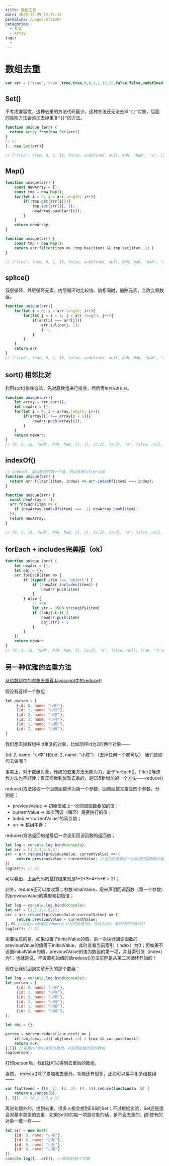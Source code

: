 ```yaml
---
title: 数组去重
date: 2020-11-29 12:17:15
permalink: /pages/6f51e0/
categories: 
  - 复盘
  - Array
tags: 
  - 
---
```

# 数组去重

```js
var arr = ['true','true',true,true,0,0,1,1,15,15,false,false,undefined,undefined,null,null,NaN,NaN,'NaN','NaN','a','a',{},{},{a:2},{a:2}];
```

## Set()

不考虑兼容性，这种去重的方法代码最少。这种方法还无法去掉`“{}”`对象，后面的高阶方法会添加去掉重复`“{}”`的方法。

```js
function unique (arr) {
  return Array.from(new Set(arr))
}
// or
[...new Set(arr)] 

// ["true", true, 0, 1, 15, false, undefined, null, NaN, "NaN", "a", {}, {}, {a:2}, {a:2}]  // {} 没有去重
```

## Map()
```js
function unique(arr) {
    const newArray = [];
    const tmp = new Map();
    for(let i = 0; i < arr.length; i++){
        if(!tmp.get(arr[i])){
            tmp.set(arr[i], 1);
            newArray.push(arr[i]);
        }
    }
    return newArray;
}

function unique(arr) {
    const tmp = new Map();
    return arr.filter(item => !tmp.has(item) && tmp.set(item, 1) )
}

// ["true", true, 0, 1, 15, false, undefined, null, NaN, NaN, "NaN", "a", {}, {}, {a:2}, {a:2}]  // {} NaN 没有去重
```

## splice()

双层循环，外层循环元素，内层循环时比较值。值相同时，删除元素，会改变原数组。

```js
function unique(arr){
    for(let i = 0; i < arr.length; i++){
        for(let j = i + 1; j < arr.length; j++){
            if(arr[i] === arr[j]){
                arr.splice(j, 1);
                j--;
            }
        }
    }
    return arr;
}
// ["true", true, 0, 1, 15, false, undefined, null, NaN, NaN, "NaN", "a", {}, {}, {a:2}, {a:2}]  // {} 没有去重
```

## sort() 相邻比对

利用sort()排序方法，先对原数组进行排序，然后再`相邻元素比对`。

```js
function unique(arr){
    let array = arr.sort();
    let newArr = [];
    for(let i = 0; i < array.length; i++){
        if(array[i] !== array[i + 1]){
            newArr.push(array[i]);
        }
    }
    return newArr;
}
// [0, 1, 15, "NaN", NaN, NaN, {}, {}, {a:2}, {a:2}, "a", false, null, true, "true", undefined]      // NaN、{}没有去重
```

## indexOf()

```js
// indexOf，返回数组的第一个值，所以使用filter过滤
function unique(arr) {
  return arr.filter((item, index) => arr.indexOf(item) === index);
}

function unique(arr) {
  const newArray = [];
  arr.forEach(item => {
    if (newArray.indexOf(item) === -1) newArray.push(item);
  });
  return newArray;
}

// [0, 1, 15, "NaN", NaN, NaN, {}, {}, {a:2}, {a:2}, "a", false, null, true, "true", undefined]      // NaN、{}没有去重
```

## forEach + includes完美版（ok）

```js
function unique (arr) {
    let newArr = [];
    let obj = {};
    arr.forEach(item => {
        if (typeof item !== 'object') {
            if (!newArr.includes(item)) {
                newArr.push(item)
            }
        } else {
            // 对象
            let str = JSON.stringify(item)
            if (!obj[str]) {
                newArr.push(item)
                obj[str] = 1
            }
        }
    })
    return newArr
}
// [0, 1, 15, "NaN", NaN, NaN, {}, {a:2}, "a", false, null, true, "true", undefined]
```

## 另一种优雅的去重方法
[从给数组中的对象去重看Javascript中的reduce()](https://www.cnblogs.com/caideyipi/p/7679681.html)

假设有这样一个数组：
```js
let person = [
     {id: 0, name: "小明"},
     {id: 1, name: "小张"},
     {id: 2, name: "小李"},
     {id: 3, name: "小孙"},
     {id: 1, name: "小周"},
     {id: 2, name: "小陈"},   
]
```
我们想去掉数组中id重复的对象，比如同样id为2的两个对象——

{id: 2, name: "小李"}和{id: 2, name: "小陈"} （去掉任何一个都可以）
我们该如何去做呢？

事实上，对于数组对象，传统的去重方法无能为力，至于forEach()、filter()等迭代方法也不好使；真正能做到优雅去重的，是ES5新增加的一个方法——reduce()

reduce()方法接收一个回调函数作为第一个参数，回调函数又接受四个参数，分别是：

* previousValue => 初始值或上一次回调函数叠加的值；
* currentValue => 本次回调（循环）将要执行的值；
* index =>“currentValue”的索引值；
* arr => 数组本身；

reduce()方法返回的是最后一次调用回调函数的返回值；

```js
let log = console.log.bind(console);
let arr = [1,2,3,4,5,6];
arr = arr.reduce((previousValue, currentValue) => {
     return previousValue + currentValue; //返回的是最后一次调用回调函数的值，15+6；
})
log(arr); // 21
```

可以看出，上面代码的最终结果就是1+2+3+4+5+6 = 21；

此外，reduce还可以接收第二参数initialValue，用来声明回调函数（第一个参数）的previousValue的类型和初始值；

```js
let log = console.log.bind(console);
let arr = [1,2,3,4,5,6];
arr = arr.reduce((previousValue,currentValue) => {
     return previousValue + currentValue;
}，0) //指定cur的类型为Number并且初始值为0，当设为1时，最终打印的值为22
log(arr); // 21
```

需要注意的是，如果设置了initialValue的值，第一次执行回调函数的previousValue的值等于initialValue，此时查看当前索引（index）为0；但如果不设置initialValue的值，previousValue的值为数组的第一项，并且索引值（index）为1；也就是说，不设置初始值的话reduce()方法实际是从第二次循环开始的！

现在让我们回到文章开头的那个数组：

```js
let log = console.log.bind(console);
let person = [
     {id: 0, name: "小明"},
     {id: 1, name: "小张"},
     {id: 2, name: "小李"},
     {id: 3, name: "小孙"},
     {id: 1, name: "小周"},
     {id: 2, name: "小陈"},   
];

let obj = {};

person = person.reduce((cur,next) => {
    if(!obj[next.id]) obj[next.id] = true && cur.push(next);
    return cur;
},[]) //设置cur默认类型为数组，并且初始值为空的数组
log(person);
```

打印person后，我们就可以得到去重后的数组。

当然， redecu()除了累加和去重外，功能还有很多，比如可以扁平化多维数组——

```js
var flattened = [[0, 1], [2, 3], [4, 5]].reduce(function(a, b) {
    return a.concat(b);
}, []); // [0,1,2,3,4,5]
```

再说句题外的，提到去重，很多人都会想到ES6的Set；不过根据实验，Set还是适合对基本类型的去重，如果Set中的每一项是对象的话，是不会去重的，j即使有的对象一模一样——

```js
let arr = new Set([
    {id: 0, name: "小明"},
    {id: 0, name: "小明"},
    {id: 0, name: "小明"},
    {id: 0, name: "小明"}      
]);
console.log([...arr]); //依旧是这4个对象
```